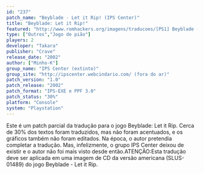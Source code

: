 ```yaml
---
id: "237"
patch_name: "Beyblade - Let it Rip! (IPS Center)"
title: "Beyblade: Let it Rip!"
featured: "http://www.romhackers.org/imagens/traducoes/[PS1] Beyblade - Let it Rip! - IPS Center - 1.jpg"
type: ["Outros","Jogo de pião"]
players: 2
developer: "Takara"
publisher: "Crave"
release_date: "2002"
author: ["Minho-K"]
group_name: "IPS Center (extinto)"
group_site: "http://ipscenter.webcindario.com/ (fora do ar)"
patch_version: "1.0"
patch_release: "2002"
patch_format: "IPS-EXE e PPF 3.0"
patch_status: "30%"
platform: "Console"
system: "Playstation"
---
```


Este é um patch parcial da tradução para o jogo Beyblade: Let it Rip. Cerca de 30% dos textos foram traduzidos, mas não foram acentuados, e os gráficos também não foram editados. Na época, o autor pretendia completar a tradução. Mas, infelizmente, o grupo IPS Center deixou de existir e o autor não foi mais visto desde então.ATENÇÃO:Esta tradução deve ser aplicada em uma imagem de CD da versão americana (SLUS-01489) do jogo Beyblade - Let it Rip.
